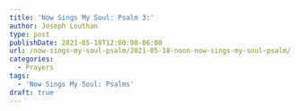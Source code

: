 ```yaml
---
title: 'Now Sings My Soul: Psalm 3:'
author: Joseph Louthan
type: post
publishDate: 2021-05-18T12:00:00-06:00
url: /now-sings-my-soul-psalm/2021-05-18-noon-now-sings-my-soul-psalm/
categories:
  - Prayers
tags:
  - 'Now Sings My Soul: Psalms'
draft: true
---
```

<div style="font-variant: small-caps;">

</div>
    
